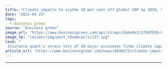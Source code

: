 ```yaml
---
title: "Climate impacts to scythe 18 per cent off global GDP by 2050, Swiss Re warns"
date: "2021-04-23"
tags: 
  - business green
source: "business green"
image_url: "https://www.businessgreen.com/api/v1/wps/8abe9e1/379d393b-b11c-41ee-a4f1-5c473cda3233/5/climate-impact-forest-fire-deforesta-185x114.jpg"
image_fp: "/assets/img/post_thumbnails/127.jpg"
lead: "
 Insurance giant's stress test of 48 major economies finds climate impacts are on course to make world trillions of dollars poorer ..."
article_url: "https://www.businessgreen.com/news/4030273/climate-impacts-scythe-cent-global-gdp-2050-swiss-warns"
---
```


---
